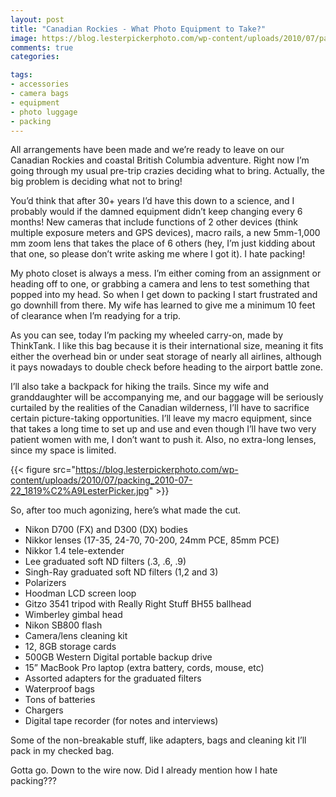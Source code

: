 ```yaml
---
layout: post
title: "Canadian Rockies - What Photo Equipment to Take?"
image: https://blog.lesterpickerphoto.com/wp-content/uploads/2010/07/packing_2010-07-22_1822%C2%A9LesterPicker.jpg
comments: true
categories:

tags:
- accessories
- camera bags
- equipment
- photo luggage
- packing
---
```


All arrangements have been made and we’re ready to leave on our Canadian Rockies and coastal British Columbia adventure. Right now I’m going through my usual pre-trip crazies deciding what to bring. Actually, the big problem is deciding what not to bring!

You’d think that after 30+ years I’d have this down to a science, and I probably would if the damned equipment didn’t keep changing every 6 months! New cameras that include functions of 2 other devices (think multiple exposure meters and GPS devices), macro rails, a new 5mm-1,000 mm zoom lens that takes the place of 6 others (hey, I’m just kidding about that one, so please don’t write asking me where I got it). I hate packing!

My photo closet is always a mess. I’m either coming from an assignment or heading off to one, or grabbing a camera and lens to test something that popped into my head. So when I get down to packing I start frustrated and go downhill from there. My wife has learned to give me a minimum 10 feet of clearance when I’m readying for a trip.

As you can see, today I’m packing my wheeled carry-on, made by ThinkTank. I like this bag because it is their international size, meaning it fits either the overhead bin or under seat storage of nearly all airlines, although it pays nowadays to double check before heading to the airport battle zone.

I’ll also take a backpack for hiking the trails. Since my wife and granddaughter will be accompanying me, and our baggage will be seriously curtailed by the realities of the Canadian wilderness, I’ll have to sacrifice certain picture-taking opportunities. I’ll leave my macro equipment, since that takes a long time to set up and use and even though I’ll have two very patient women with me, I don’t want to push it. Also, no extra-long lenses, since my space is limited.

{{< figure src="https://blog.lesterpickerphoto.com/wp-content/uploads/2010/07/packing_2010-07-22_1819%C2%A9LesterPicker.jpg" >}}

So, after too much agonizing, here’s what made the cut.
<ul>
<li>Nikon D700 (FX) and D300 (DX) bodies</li>
	<li>Nikkor lenses (17-35, 24-70, 70-200, 24mm PCE, 85mm PCE)</li>
	<li>Nikkor 1.4 tele-extender</li>
	<li>Lee graduated soft ND filters (.3, .6, .9)</li>
	<li>Singh-Ray graduated soft ND filters (1,2 and 3)</li>
	<li>Polarizers</li>
	<li>Hoodman LCD screen loop</li>
	<li>Gitzo 3541 tripod with Really Right Stuff BH55 ballhead</li>
	<li>Wimberley gimbal head</li>
	<li>Nikon SB800 flash</li>
	<li>Camera/lens cleaning kit</li>
	<li>12, 8GB storage cards</li>
	<li>500GB Western Digital portable backup drive</li>
	<li>15” MacBook Pro laptop (extra battery, cords, mouse, etc)</li>
	<li>Assorted adapters for the graduated filters</li>
	<li>Waterproof bags</li>
	<li>Tons of batteries</li>
	<li>Chargers</li>
	<li>Digital tape recorder (for notes and interviews)</li>
</ul>
Some of the non-breakable stuff, like adapters, bags and cleaning kit I’ll pack in my checked bag.

Gotta go. Down to the wire now. Did I already mention how I hate packing???
